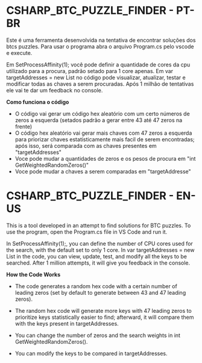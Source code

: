 # CSHARP_BTC_PUZZLE_FINDER - PT-BR

Este é uma ferramenta desenvolvida na tentativa de encontrar soluções dos btcs puzzles.
Para usar o programa abra o arquivo Program.cs pelo vscode e execute.

Em SetProcessAffinity(1); você pode definir a quantidade de cores da cpu utilizado para a procura, padrão setado para 1 core apenas.
Em var targetAddresses = new List<string> no código pode visualizar, atualizar, testar e modificar todas as chaves a serem procuradas.
Após 1 milhão de tentativas ele vai te dar um feedback no console.

**Como funciona o código**

- O código vai gerar um código hex aleatório com um certo números de zeros a esquerda (setados padrão a gerar entre 43 até 47 zeros na frente)
- O código hex aleatório vai gerar mais chaves com 47 zeros a esquerda para priorizar chaves estatisticamente mais facil de serem encontradas;
após isso, será comparada com as chaves presentes em "targetAddresses"
- Voce pode mudar a quantidades de zeros e os pesos de procura em "int GetWeightedRandomZeros()"
- Voce pode mudar a chaves a serem comparadas em "targetAddresse"

# CSHARP_BTC_PUZZLE_FINDER - EN-US
This is a tool developed in an attempt to find solutions for BTC puzzles. To use the program, open the Program.cs file in VS Code and run it.

In SetProcessAffinity(1);, you can define the number of CPU cores used for the search, with the default set to only 1 core. In var targetAddresses = new List<string> in the code, you can view, update, test, and modify all the keys to be searched. After 1 million attempts, it will give you feedback in the console.

**How the Code Works**

- The code generates a random hex code with a certain number of leading zeros (set by default to generate between 43 and 47 leading zeros).

- The random hex code will generate more keys with 47 leading zeros to prioritize keys statistically easier to find; afterward, it will compare them with the keys present in targetAddresses.

- You can change the number of zeros and the search weights in int GetWeightedRandomZeros().

- You can modify the keys to be compared in targetAddresses.

